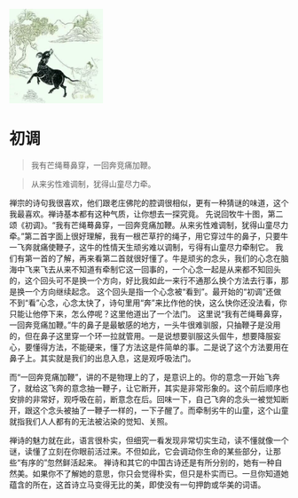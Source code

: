 ![](2.png)

# 初调

> 我有芒绳蓦鼻穿，一回奔竞痛加鞭。

> 从来劣性难调制，犹得山童尽力牵。

禅宗的诗句我很喜欢，他们跟老庄佛陀的腔调很相似，更有一种猜谜的味道，这个我最喜欢。禅诗基本都有这种气质，让你想去一探究竟。
先说回牧牛十图，第二颂《初调》。“我有芒绳蓦鼻穿，一回奔竞痛加鞭。从来劣性难调制，犹得山童尽力牵。”第二首字面上很好理解，我有一根芒草拧的绳子，用它穿过牛的鼻子，只要牛一飞奔就痛使鞭子，这牛的性情天生顽劣难以调制，亏得有山童尽力牵制它。
我们有第一首的了解，再来看第二首就很好懂了。牛是顽劣的念头，我们的心念在脑海中飞来飞去从来不知道有牵制它这一回事的，一个心念一起是从来都不知回头的，这个回头可不是换一个方向，好比我如此一来行不通那么换个方法去行事，那是换一个方向继续起念。
这个回头是指一个心念被“看到”。最开始的“初调”还做不到“看”心念，心念太快了，诗句里用“奔”来比作他的快，这么快你还没法看，你只能让他停下来，怎么停呢？这里他道出了一个法门。
这里说“我有芒绳蓦鼻穿，一回奔竞痛加鞭。”牛的鼻子是最敏感的地方，一头牛很难驯服，只抽鞭子是没用的，但在鼻子这里穿一个环一拉就管用。一是说想要驯服这头倔牛，想要降服妄心，要懂得方法，不能硬来，懂了方法这是件简单的事。二是说了这个方法要用在鼻子上。其实就是我们的出息入息，这是观呼吸法门。

而“一回奔竞痛加鞭”，讲的不是物理上的了，是意识上的。你的意念一开始飞奔了，就给这飞奔的意念抽一鞭子，让它断开，其实是非常形象的。这个前后顺序也安排的非常好，观呼吸在前，断意念在后。回味一下，自己飞奔的念头一被觉知断开，跟这个念头被抽了一鞭子一样的，一下子醒了。而牵制劣牛的山童，这个山童就指我们人人都有的无法被沾染的觉知、关照。

禅诗的魅力就在此，语言很朴实，但细究一看发现非常切实生动，读不懂就像一个谜，读懂了立刻在你眼前活过来。不但如此，它会调动你生命的某些部分，让那些“有序的”忽然鲜活起来。
禅诗和其它的中国古诗还是有所分别的，她有一种自然美。如果你不了解她的意思，你只会觉得朴实，但只是朴实而已。一旦你知道她蕴含的所在，这首诗立马变得无比的美，即使没有一句押韵或华美的词语。
